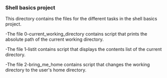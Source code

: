 ### Shell basics project
This directory contains the files for the different tasks in the shell basics project.
 
 
-The file 0-current_working_directory contains script that prints the absolute path of the current working directory.

-The file 1-listit contains script that displays the contents list of the current directory.

-The file 2-bring_me_home contains script that changes the working directory to the user's home directory.

 
